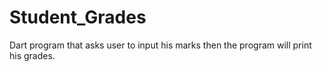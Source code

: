 # Student_Grades
 Dart program that asks user to input his marks then the program will print his grades.
